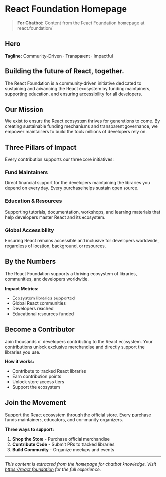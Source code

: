 # React Foundation Homepage

> **For Chatbot:** Content from the React Foundation homepage at react.foundation/

## Hero

**Tagline:** Community-Driven · Transparent · Impactful

## Building the future of React, together.

The React Foundation is a community-driven initiative dedicated to sustaining and advancing the React ecosystem by funding maintainers, supporting education, and ensuring accessibility for all developers.

## Our Mission

We exist to ensure the React ecosystem thrives for generations to come. By creating sustainable funding mechanisms and transparent governance, we empower maintainers to build the tools millions of developers rely on.

## Three Pillars of Impact

Every contribution supports our three core initiatives:

### Fund Maintainers

Direct financial support for the developers maintaining the libraries you depend on every day. Every purchase helps sustain open source.

### Education & Resources

Supporting tutorials, documentation, workshops, and learning materials that help developers master React and its ecosystem.

### Global Accessibility

Ensuring React remains accessible and inclusive for developers worldwide, regardless of location, background, or resources.

## By the Numbers

The React Foundation supports a thriving ecosystem of libraries, communities, and developers worldwide.

**Impact Metrics:**
- Ecosystem libraries supported
- Global React communities
- Developers reached
- Educational resources funded

## Become a Contributor

Join thousands of developers contributing to the React ecosystem. Your contributions unlock exclusive merchandise and directly support the libraries you use.

**How it works:**
- Contribute to tracked React libraries
- Earn contribution points
- Unlock store access tiers
- Support the ecosystem

## Join the Movement

Support the React ecosystem through the official store. Every purchase funds maintainers, educators, and community organizers.

**Three ways to support:**
1. **Shop the Store** - Purchase official merchandise
2. **Contribute Code** - Submit PRs to tracked libraries
3. **Build Community** - Organize meetups and events

---

*This content is extracted from the homepage for chatbot knowledge. Visit https://react.foundation for the full experience.*
